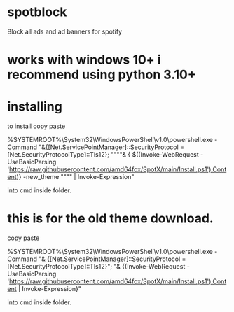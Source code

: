 # spotblock
Block all ads and ad banners for spotify


# works with windows 10+ i recommend using python 3.10+


# installing

to install copy paste 

%SYSTEMROOT%\System32\WindowsPowerShell\v1.0\powershell.exe -Command "&{[Net.ServicePointManager]::SecurityProtocol = [Net.SecurityProtocolType]::Tls12}; """"& { $((Invoke-WebRequest -UseBasicParsing 'https://raw.githubusercontent.com/amd64fox/SpotX/main/Install.ps1').Content)} -new_theme """" | Invoke-Expression"
 
 into cmd inside folder.
 
# this is for the old theme download.

copy paste 

%SYSTEMROOT%\System32\WindowsPowerShell\v1.0\powershell.exe -Command "& {[Net.ServicePointManager]::SecurityProtocol = [Net.SecurityProtocolType]::Tls12}"; "& {(Invoke-WebRequest -UseBasicParsing 'https://raw.githubusercontent.com/amd64fox/SpotX/main/Install.ps1').Content | Invoke-Expression}"
 
 
 into cmd inside folder.
